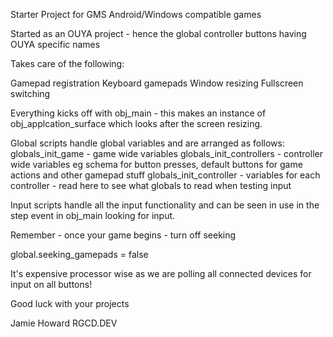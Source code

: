 Starter Project for GMS Android/Windows compatible games

Started as an OUYA project - hence the global controller buttons having OUYA specific names

Takes care of the following:

Gamepad registration
Keyboard gamepads
Window resizing
Fullscreen switching

Everything kicks off with obj_main - this makes an instance of obj_applcation_surface which looks after the screen resizing.

Global scripts handle global variables and are arranged as follows:
globals_init_game - game wide variables
globals_init_controllers - controller wide variables eg schema for button presses, default buttons for game actions and other gamepad stuff
globals_init_controller - variables for each controller - read here to see what globals to read when testing input 

Input scripts handle all the input functionality and can be seen in use in the step event in obj_main looking for input.

Remember - once your game begins - turn off seeking

global.seeking_gamepads = false

It's expensive processor wise as we are polling all connected devices for input on all buttons!

Good luck with your projects

Jamie Howard
RGCD.DEV